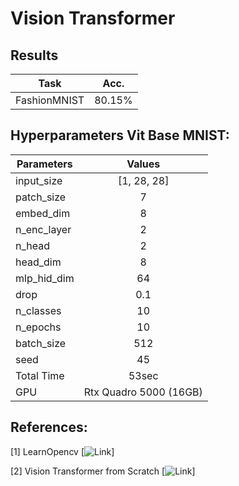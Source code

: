 # Vision Transformer

## Results

<center>

| Task  |      Acc.   |
|----------|:-------------:|
|FashionMNIST| 80.15% |


</center>


## Hyperparameters Vit Base MNIST:
<center>

| Parameters  |      Values   |
|----------|:-------------:|
|input_size| [1, 28, 28] |
|patch_size| 7 |
|embed_dim| 8 |
|n_enc_layer| 2 |
|n_head| 2 |
|head_dim| 8 |
|mlp_hid_dim| 64 |
|drop| 0.1 |
|n_classes| 10 |
|n_epochs| 10 |
|batch_size| 512 |
| seed | 45 |
| Total Time | 53sec |
| GPU | Rtx Quadro 5000 (16GB) |

</center>

## References:

[1] LearnOpencv [![Link](https://learnopencv.com/the-future-of-image-recognition-is-here-pytorch-vision-transformer/#The-Vision-Transformer-And-Its-Components)]

[2] Vision Transformer from Scratch [![Link](https://medium.com/mlearning-ai/vision-transformers-from-scratch-pytorch-a-step-by-step-guide-96c3313c2e0c)]

